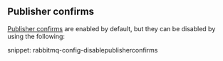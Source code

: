 ## Publisher confirms

[Publisher confirms](https://www.rabbitmq.com/confirms.html) are enabled by default, but they can be disabled by using the following:

snippet: rabbitmq-config-disablepublisherconfirms
